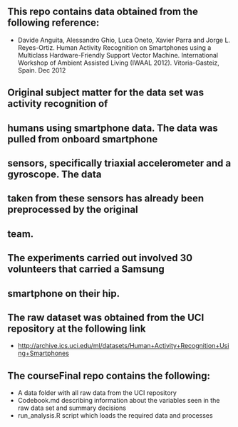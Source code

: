 ## This repo contains data obtained from the following reference:

* Davide Anguita, Alessandro Ghio, Luca Oneto, Xavier Parra and Jorge L. Reyes-Ortiz. Human Activity Recognition on Smartphones using a Multiclass Hardware-Friendly Support Vector Machine. International Workshop of Ambient Assisted Living (IWAAL 2012). Vitoria-Gasteiz, Spain. Dec 2012

## Original subject matter for the data set was activity recognition of 
## humans using smartphone data.  The data was pulled from onboard smartphone
## sensors, specifically triaxial accelerometer and a gyroscope.  The data
## taken from these sensors has already been preprocessed by the original 
## team.

## The experiments carried out involved 30 volunteers that carried a Samsung
## smartphone on their hip.

## The raw dataset was obtained from the UCI repository at the following link

* http://archive.ics.uci.edu/ml/datasets/Human+Activity+Recognition+Using+Smartphones

## The courseFinal repo contains the following:

* A data folder with all raw data from the UCI repository
* Codebook.md describing information about the variables seen in the raw data set and summary decisions
* run_analysis.R script which loads the required data and processes


